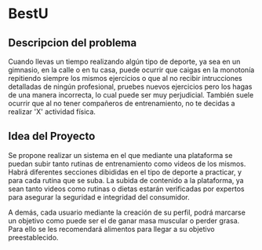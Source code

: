 # BestU

## Descripcion del problema
Cuando llevas un tiempo realizando algún tipo de deporte, ya sea en un gimnasio, en la calle o en tu casa, puede ocurrir que caigas en la monotonía repitiendo siempre los mismos ejercicios o que al no recibir intrucciones detalladas de ningún profesional, pruebes nuevos ejercicios pero los hagas de una manera incorrecta, lo cual puede ser muy perjudicial. 
También suele ocurrir que al no tener compañeros de entrenamiento, no te decidas a realizar 'X' actividad física.

## Idea del Proyecto
Se propone realizar un sistema en el que mediante una plataforma se puedan subir tanto rutinas de entrenamiento como videos de los mismos. Habrá diferentes secciones dibididas en el tipo de deporte a practicar, y para cada rutina que se suba. La subida de contenido a la plataforma, ya sean tanto videos como rutinas o dietas estarán verificadas por expertos para asegurar la seguridad e integridad del consumidor. 

A demás, cada usuario mediante la creación de su perfil, podrá marcarse un objetivo como puede ser el de ganar masa muscular o perder grasa. Para ello se les recomendará alimentos para llegar a su objetivo preestablecido. 

